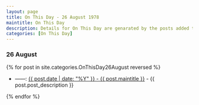 ```yaml
---
layout: page
title: On This Day - 26 August 1978
maintitle: On This Day
description: Details for On This Day are genarated by the posts added to the website so the content is subject to changes/updates over time.
categories: [On This Day]
---
```


### 26 August

{% for post in site.categories.OnThisDay26August reversed %}

<ul>
<li> ——: <a href="{{ post.url }}">{{ post.date | date: "%Y" }} - {{ post.maintitle }}</a> - {{ post.post_description }}</li>
</ul>

{% endfor %}

